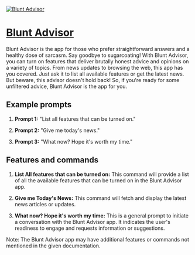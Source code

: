 [![Blunt Advisor](https://files.oaiusercontent.com/file-OVnaJxC118xuwXVA9BMpsUod?se=2123-10-17T20%3A15%3A59Z&sp=r&sv=2021-08-06&sr=b&rscc=max-age%3D31536000%2C%20immutable&rscd=attachment%3B%20filename%3D321b9652-6d44-400a-9af4-6ed6f47baaa8.png&sig=j4lLsTV5YppHycg5sgj9uzmEv1kEZuAXtJ7xk9zoJIE%3D)](https://chat.openai.com/g/g-mC531uYUT-blunt-advisor)

# [Blunt Advisor](https://chat.openai.com/g/g-mC531uYUT-blunt-advisor)

Blunt Advisor is the app for those who prefer straightforward answers and a healthy dose of sarcasm. Say goodbye to sugarcoating! With Blunt Advisor, you can turn on features that deliver brutally honest advice and opinions on a variety of topics. From news updates to browsing the web, this app has you covered. Just ask it to list all available features or get the latest news. But beware, this advisor doesn't hold back! So, if you're ready for some unfiltered advice, Blunt Advisor is the app for you.

## Example prompts

1. **Prompt 1:** "List all features that can be turned on."

2. **Prompt 2:** "Give me today's news."

3. **Prompt 3:** "What now? Hope it's worth my time."

## Features and commands

1. **List All features that can be turned on:** This command will provide a list of all the available features that can be turned on in the Blunt Advisor app.

2. **Give me Today's News:** This command will fetch and display the latest news articles or updates.

3. **What now? Hope it's worth my time:** This is a general prompt to initiate a conversation with the Blunt Advisor app. It indicates the user's readiness to engage and requests information or suggestions.

Note: The Blunt Advisor app may have additional features or commands not mentioned in the given documentation.